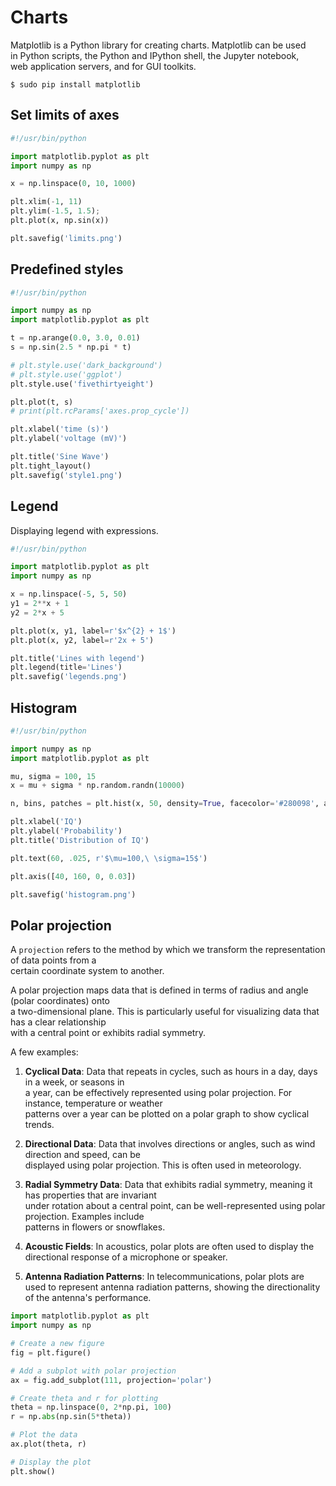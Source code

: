 # Charts 

Matplotlib is a Python library for creating charts. Matplotlib can be used  
in Python scripts, the Python and IPython shell, the Jupyter notebook,  
web application servers, and for GUI toolkits.  

    $ sudo pip install matplotlib


## Set limits of axes 

```python
#!/usr/bin/python

import matplotlib.pyplot as plt
import numpy as np

x = np.linspace(0, 10, 1000)

plt.xlim(-1, 11)
plt.ylim(-1.5, 1.5);
plt.plot(x, np.sin(x))

plt.savefig('limits.png')
```

## Predefined styles

```python
#!/usr/bin/python

import numpy as np
import matplotlib.pyplot as plt

t = np.arange(0.0, 3.0, 0.01)
s = np.sin(2.5 * np.pi * t)

# plt.style.use('dark_background')
# plt.style.use('ggplot')
plt.style.use('fivethirtyeight')

plt.plot(t, s)
# print(plt.rcParams['axes.prop_cycle'])

plt.xlabel('time (s)')
plt.ylabel('voltage (mV)')

plt.title('Sine Wave')
plt.tight_layout()
plt.savefig('style1.png')
```

## Legend 

Displaying legend with expressions.  

```python
#!/usr/bin/python

import matplotlib.pyplot as plt
import numpy as np

x = np.linspace(-5, 5, 50)
y1 = 2**x + 1
y2 = 2*x + 5

plt.plot(x, y1, label=r'$x^{2} + 1$')
plt.plot(x, y2, label=r'2x + 5')

plt.title('Lines with legend')
plt.legend(title='Lines')
plt.savefig('legends.png')
```


## Histogram

```python
#!/usr/bin/python

import numpy as np
import matplotlib.pyplot as plt

mu, sigma = 100, 15
x = mu + sigma * np.random.randn(10000)

n, bins, patches = plt.hist(x, 50, density=True, facecolor='#280098', alpha=0.75)

plt.xlabel('IQ')
plt.ylabel('Probability')
plt.title('Distribution of IQ')

plt.text(60, .025, r'$\mu=100,\ \sigma=15$')

plt.axis([40, 160, 0, 0.03])

plt.savefig('histogram.png')
```

## Polar projection

A `projection` refers to the method by which we transform the representation of data points from a  
certain coordinate system to another.  

A polar projection maps data that is defined in terms of radius and angle (polar coordinates) onto  
a two-dimensional plane. This is particularly useful for visualizing data that has a clear relationship  
with a central point or exhibits radial symmetry.  

A few examples:

1. **Cyclical Data**: Data that repeats in cycles, such as hours in a day, days in a week, or seasons in  
   a year, can be effectively represented using polar projection. For instance, temperature or weather  
   patterns over a year can be plotted on a polar graph to show cyclical trends.  

4. **Directional Data**: Data that involves directions or angles, such as wind direction and speed, can be  
   displayed using polar projection. This is often used in meteorology.  

6. **Radial Symmetry Data**: Data that exhibits radial symmetry, meaning it has properties that are invariant  
   under rotation about a central point, can be well-represented using polar projection. Examples include  
   patterns in flowers or snowflakes.  

9. **Acoustic Fields**: In acoustics, polar plots are often used to display the directional response of
    a microphone or speaker.  

11. **Antenna Radiation Patterns**: In telecommunications, polar plots are used to represent antenna radiation patterns,
    showing the directionality of the antenna's performance.

 
```python
import matplotlib.pyplot as plt
import numpy as np

# Create a new figure
fig = plt.figure()

# Add a subplot with polar projection
ax = fig.add_subplot(111, projection='polar')

# Create theta and r for plotting
theta = np.linspace(0, 2*np.pi, 100)
r = np.abs(np.sin(5*theta))

# Plot the data
ax.plot(theta, r)

# Display the plot
plt.show()
```







